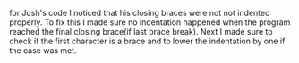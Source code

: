 for Josh's code I noticed that his closing braces were not not indented properly. To fix this I made sure no indentation happened when the program reached the final closing brace(if last brace break). Next I made sure to check if the first character is a brace and to lower the indentation by one if the case was met.
